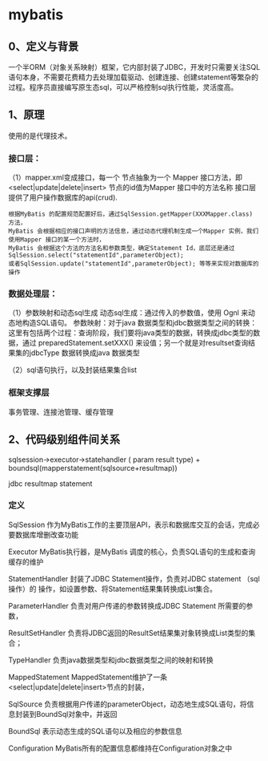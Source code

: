 # mybatis
## 0、定义与背景
一个半ORM（对象关系映射）框架，它内部封装了JDBC，开发时只需要关注SQL语句本身，不需要花费精力去处理加载驱动、创建连接、创建statement等繁杂的过程。程序员直接编写原生态sql，可以严格控制sql执行性能，灵活度高。
## 1、原理
使用的是代理技术。
### 接口层：
（1）mapper.xml变成接口，每一个<mapper> 节点抽象为一个 Mapper 接口方法，即<select|update|delete|insert> 节点的id值为Mapper 接口中的方法名称
    接口层提供了用户操作数据库的api(crud).
    
    根据MyBatis 的配置规范配置好后，通过SqlSession.getMapper(XXXMapper.class) 方法，
    MyBatis 会根据相应的接口声明的方法信息，通过动态代理机制生成一个Mapper 实例，我们使用Mapper 接口的某一个方法时，
    MyBatis 会根据这个方法的方法名和参数类型，确定Statement Id，底层还是通过SqlSession.select("statementId",parameterObject);
    或者SqlSession.update("statementId",parameterObject); 等等来实现对数据库的操作

### 数据处理层：
（1）参数映射和动态sql生成
动态sql生成：通过传入的参数值，使用 Ognl 来动态地构造SQL语句。
参数映射：对于java 数据类型和jdbc数据类型之间的转换：这里有包括两个过程：查询阶段，我们要将java类型的数据，转换成jdbc类型的数据，通过 preparedStatement.setXXX() 来设值；另一个就是对resultset查询结果集的jdbcType 数据转换成java 数据类型

（2）sql语句执行，以及封装结果集合list<E>

### 框架支撑层
事务管理、连接池管理、缓存管理

## 2、代码级别组件间关系

sqlsession->executor->statehandler  ( param result type) + boundsql(mapperstatement(sqlsource+resultmap))

jdbc resultmap statement

### 定义
SqlSession           作为MyBatis工作的主要顶层API，表示和数据库交互的会话，完成必要数据库增删改查功能

Executor             MyBatis执行器，是MyBatis 调度的核心，负责SQL语句的生成和查询缓存的维护

StatementHandler     封装了JDBC Statement操作，负责对JDBC statement （sql 操作）的 操作，如设置参数、将Statement结果集转换成List集合。

ParameterHandler     负责对用户传递的参数转换成JDBC Statement 所需要的参数，

ResultSetHandler     负责将JDBC返回的ResultSet结果集对象转换成List类型的集合；

TypeHandler          负责java数据类型和jdbc数据类型之间的映射和转换

MappedStatement      MappedStatement维护了一条<select|update|delete|insert>节点的封装，

SqlSource            负责根据用户传递的parameterObject，动态地生成SQL语句，将信息封装到BoundSql对象中，并返回

BoundSql             表示动态生成的SQL语句以及相应的参数信息

Configuration        MyBatis所有的配置信息都维持在Configuration对象之中


